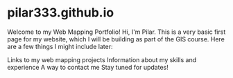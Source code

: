 # pilar333.github.io

Welcome to my Web Mapping Portfolio!
Hi, I'm Pilar. This is a very basic first page for my website, which I will be building as part of the GIS course. Here are a few things I might include later:

Links to my web mapping projects
Information about my skills and experience
A way to contact me Stay tuned for updates!

<!-- Add script to the <head> of your page to load the embeddable map component -->
<script type="module" src="https://js.arcgis.com/embeddable-components/4.32/arcgis-embeddable-components.esm.js"></script>
<!-- Add custom element to <body> of your page -->
 <arcgis-embedded-map style="height:600px;width:700px;" item-id="bee3ba219ddf4384961081cd78592099" theme="light" legend-enabled portal-url="https://sdsugeo.maps.arcgis.com" ></arcgis-embedded-map>
